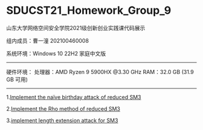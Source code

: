 # SDUCST21_Homework_Group_9
 山东大学网络空间安全学院2021级创新创业实践课代码展示

 组内成员：曹一潼 202100460008

 系统环境：Windows 10 22H2 家庭中文版
***
硬件环境：
处理器：AMD Ryzen 9 5900HX @3.30 GHz
RAM：32.0 GB (31.9 GB 可用)
***
1.[Implement the naïve birthday attack of reduced SM3](https://github.com/OneBucket126/SDUCST21_Homework_Group_9/tree/main/1.sm3%E7%94%9F%E6%97%A5%E6%94%BB%E5%87%BB)

2.[Implement the Rho method of reduced SM3](https://github.com/OneBucket126/SDUCST21_Homework_Group_9/tree/main/2.SM3%20Rho)

3.[implement length extension attack for SM3](https://github.com/OneBucket126/SDUCST21_Homework_Group_9/tree/main/3.SM3%E9%95%BF%E5%BA%A6%E6%89%A9%E5%B1%95%E6%94%BB%E5%87%BB)
